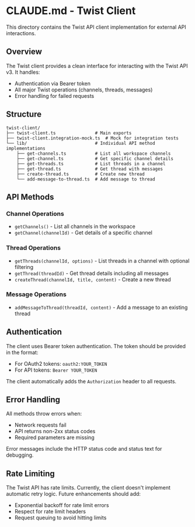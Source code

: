 # CLAUDE.md - Twist Client

This directory contains the Twist API client implementation for external API interactions.

## Overview

The Twist client provides a clean interface for interacting with the Twist API v3. It handles:

- Authentication via Bearer token
- All major Twist operations (channels, threads, messages)
- Error handling for failed requests

## Structure

```
twist-client/
├── twist-client.ts               # Main exports
├── twist-client.integration-mock.ts  # Mock for integration tests
└── lib/                          # Individual API method implementations
    ├── get-channels.ts           # List all workspace channels
    ├── get-channel.ts            # Get specific channel details
    ├── get-threads.ts            # List threads in a channel
    ├── get-thread.ts             # Get thread with messages
    ├── create-thread.ts          # Create new thread
    └── add-message-to-thread.ts  # Add message to thread
```

## API Methods

### Channel Operations

- `getChannels()` - List all channels in the workspace
- `getChannel(channelId)` - Get details of a specific channel

### Thread Operations

- `getThreads(channelId, options)` - List threads in a channel with optional filtering
- `getThread(threadId)` - Get thread details including all messages
- `createThread(channelId, title, content)` - Create a new thread

### Message Operations

- `addMessageToThread(threadId, content)` - Add a message to an existing thread

## Authentication

The client uses Bearer token authentication. The token should be provided in the format:

- For OAuth2 tokens: `oauth2:YOUR_TOKEN`
- For API tokens: `Bearer YOUR_TOKEN`

The client automatically adds the `Authorization` header to all requests.

## Error Handling

All methods throw errors when:

- Network requests fail
- API returns non-2xx status codes
- Required parameters are missing

Error messages include the HTTP status code and status text for debugging.

## Rate Limiting

The Twist API has rate limits. Currently, the client doesn't implement automatic retry logic.
Future enhancements should add:

- Exponential backoff for rate limit errors
- Respect for rate limit headers
- Request queuing to avoid hitting limits

